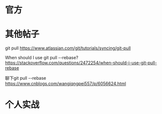 
# 官方

# 其他帖子

git pull https://www.atlassian.com/git/tutorials/syncing/git-pull

When should I use git pull --rebase? https://stackoverflow.com/questions/2472254/when-should-i-use-git-pull-rebase

聊下git pull --rebase https://www.cnblogs.com/wangiqngpei557/p/6056624.html

# 个人实战
